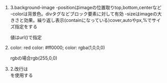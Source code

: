 1. 3.background-image
	-positionはimageの位置取りtop,bottom,centerなど
	-colorは背景色。divタグなどブロック要素に対して有効
	-sizeはimageの大きさと効果。繰り返し表示(containになっている)cover,autoやpx,%でサイズ指定をする

	値はurl()で指定

2. color: red
	color: #ff0000;
	color: rgba(1,0,0,0)

	rgbの場合rgb(255,0,0)

3. 2.改行は<br>を使用する